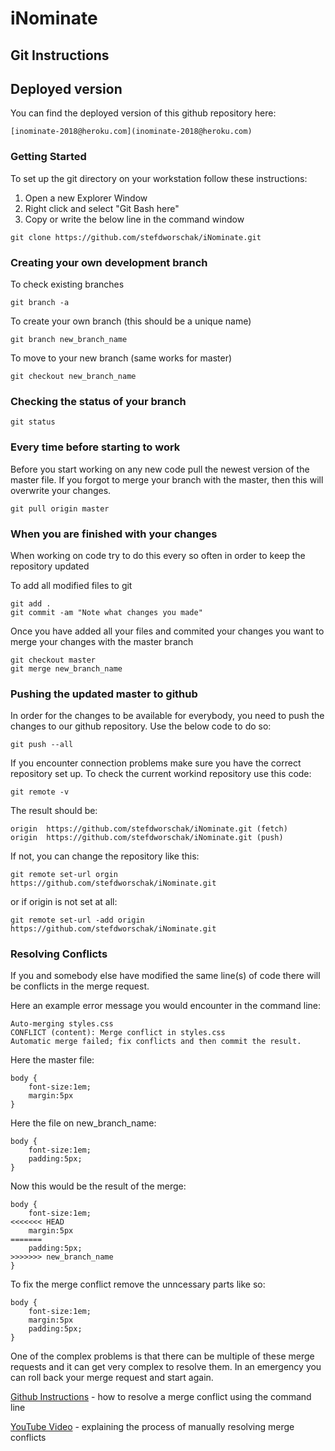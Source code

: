 # iNominate

## Git Instructions

## Deployed version

You can find the deployed version of this github repository here:
```
[inominate-2018@heroku.com](inominate-2018@heroku.com)
```

### Getting Started

To set up the git directory on your workstation follow these instructions:

1) Open a new Explorer Window
2) Right click and select "Git Bash here"
3) Copy or write the below line in the command window

```
git clone https://github.com/stefdworschak/iNominate.git
```

### Creating your own development branch

To check existing branches
```
git branch -a
```
To create your own branch (this should be a unique name)
```
git branch new_branch_name
```
To move to your new branch (same works for master)
```
git checkout new_branch_name
```

### Checking the status of your branch

```
git status
```

### Every time before starting to work

Before you start working on any new code pull the newest version of the master file.
If you forgot to merge your branch with the master, then this will overwrite your changes.

```
git pull origin master
```

### When you are finished with your changes

When working on code try to do this every so often in order to keep the repository updated

To add all modified files to git
```
git add .
git commit -am "Note what changes you made"
```

Once you have added all your files and commited your changes you want to merge your changes with the master branch
```
git checkout master
git merge new_branch_name
```

### Pushing the updated master to github
In order for the changes to be available for everybody, you need to push the changes to our github repository.
Use the below code to do so:
```
git push --all
```

If you encounter connection problems make sure you have the correct repository set up. To check the current workind repository use this code:
```
git remote -v
```
The result should be:
```
origin  https://github.com/stefdworschak/iNominate.git (fetch)
origin  https://github.com/stefdworschak/iNominate.git (push)
```
If not, you can change the repository like this:
```
git remote set-url orgin https://github.com/stefdworschak/iNominate.git
```
or if origin is not set at all:
```
git remote set-url -add origin https://github.com/stefdworschak/iNominate.git
```

### Resolving Conflicts
If you and somebody else have modified the same line(s) of code there will be conflicts in the merge request.

Here an example error message you would encounter in the command line:
```
Auto-merging styles.css
CONFLICT (content): Merge conflict in styles.css
Automatic merge failed; fix conflicts and then commit the result.
```

Here the master file:
```
body {
    font-size:1em;
    margin:5px  
}
```

Here the file on new_branch_name:
```
body {
    font-size:1em;
    padding:5px;
}
```

Now this would be the result of the merge:

```
body {
    font-size:1em;
<<<<<<< HEAD
    margin:5px  
=======
    padding:5px;
>>>>>>> new_branch_name
}
```

To fix the merge conflict remove the unncessary parts like so:

```
body {
    font-size:1em;
    margin:5px  
    padding:5px;
}
```

One of the complex problems is that there can be multiple of these merge requests and it can get very complex to resolve them. In an emergency you can roll back your merge request and start again.

[Github Instructions](https://help.github.com/articles/resolving-a-merge-conflict-using-the-command-line/) - how to resolve a merge conflict using the command line

[YouTube Video](https://www.youtube.com/watch?v=__cR7uPBOIk) - explaining the process of manually resolving merge conflicts
